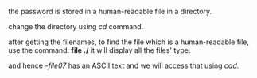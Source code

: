 the password is stored in a human-readable file in a directory.

change the directory using _cd_ command.

after getting the filenames, to find the file which is a human-readable file, use the command: **file ./**
it will display all the files' type.

and hence _-file07_ has an ASCII text and we will access that using _cad_.
